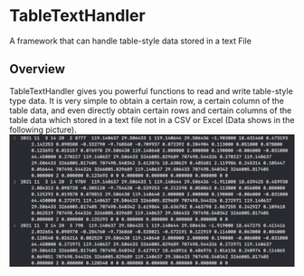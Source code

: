 # TableTextHandler

A framework that can handle table-style data stored in a text File

## Overview

TableTextHandler gives you powerful functions to read and write table-style type data. It is very simple to obtain a certain row, a certain column of the table data, and even directly obtain certain rows and certain columns of the table data which stored in a text file not in a CSV or Excel (Data shows in the following picture).
![](https://github.com/HuangRunHua/TableTextHandler/raw/main/Sources/TableTextHandler/Documentation.docc/Resources/1.png)
